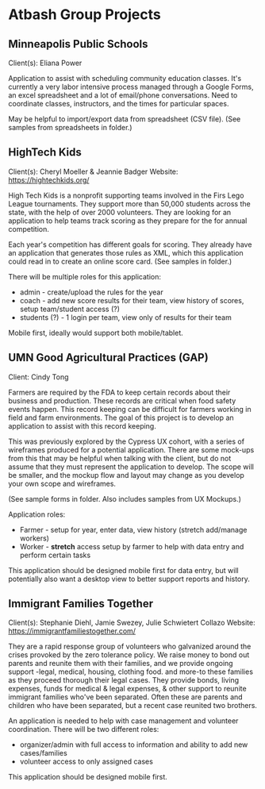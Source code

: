 # Atbash Group Projects

## Minneapolis Public Schools

Client(s): Eliana Power

Application to assist with scheduling community education classes. It's currently a very labor intensive process managed through a Google Forms, an excel spreadsheet and a lot of email/phone conversations. Need to coordinate classes, instructors, and the times for particular spaces. 

May be helpful to import/export data from spreadsheet (CSV file).
(See samples from spreadsheets in folder.)


## HighTech Kids

Client(s): Cheryl Moeller & Jeannie Badger
Website: https://hightechkids.org/

High Tech Kids is a nonprofit supporting teams involved in the Firs Lego League tournaments. They support more than 50,000 students across the state, with the help of over 2000 volunteers. They are looking for an application to help teams track scoring as they prepare for the for annual competition. 

Each year's competition has different goals for scoring. They already have an application that generates those rules as XML, which this application could read in to create an online score card. (See samples in folder.)

There will be multiple roles for this application:

- admin - create/upload the rules for the year
- coach - add new score results for their team, view history of scores, setup team/student access (?)
- students (?) - 1 login per team, view only of results for their team

Mobile first, ideally would support both mobile/tablet. 

## UMN Good Agricultural Practices (GAP)

Client: Cindy Tong

Farmers are required by the FDA to keep certain records about their business and production. These records are critical when food safety events happen. This record keeping can be difficult for farmers working in field and farm environments. The goal of this project is to develop an application to assist with this record keeping. 

This was previously explored by the Cypress UX cohort, with a series of wireframes produced for a potential application. There are some mock-ups from this that may be helpful when talking with the client, but do not assume that they must represent the application to develop. The scope will be smaller, and the mockup flow and layout may change as you develop your own scope and wireframes.

(See sample forms in folder. Also includes samples from UX Mockups.)

Application roles:

- Farmer - setup for year, enter data, view history (stretch add/manage workers)
- Worker - __stretch__ access setup by farmer to help with data entry and perform certain tasks

This application should be designed mobile first for data entry, but will potentially also want a desktop view to better support reports and history.


## Immigrant Families Together

Client(s): Stephanie Diehl, Jamie Swezey, Julie Schwietert Collazo
Website: https://immigrantfamiliestogether.com/

They are a rapid response group of volunteers who galvanized around the crises provoked by the zero tolerance policy. We raise money to bond out parents and reunite them with their families, and we provide ongoing support -legal, medical, housing, clothing food. and more-to these families as they proceed thorough their legal cases. They provide bonds, living expenses, funds for medical & legal expenses, & other support to reunite immigrant families who've been separated. Often these are parents and children who have been separated, but a recent case reunited two brothers.

An application is needed to help with case management and volunteer coordination. There will be two different roles:

- organizer/admin with full access to information and ability to add new cases/families
- volunteer access to only assigned cases

This application should be designed mobile first.
